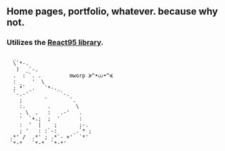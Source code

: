 ## Home pages, portfolio, whatever. because why not.
### Utilizes the [React95 library](https://github.com/React95/React95).

```
  _                        
  \`*-.                    
   )  _`-.                 
  .  : `. .         mworp ≽^•⩊•^≼       
  : _   '  \               
  ; *` _.   `*-._          
  `-.-'          `-.       
    ;       `       `.     
    :.       .        \    
    . \  .   :   .-'   .   
    '  `+.;  ;  '      :   
    :  '  |    ;       ;-. 
    ; '   : :`-:     _.`* ;
 .*' /  .*' ; .*`- +'  `*' 
 `*-*   `*-*  `*-*'       

```
